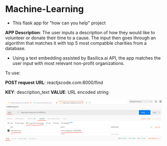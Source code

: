 # Machine-Learning

* This flask app for "how can you help" project  

**APP Description**: The user inputs a description of how they would like to volunteer or donate their time to a cause. The input then goes through an algorithm that matches it with top 5 most compatible charities from a database.



* Using a text embedding assisted by Basilica.ai API, the app matches the user input with most relevant non-profit organizations.

To use:

**POST request**
**URL**: reactjscode.com:8000/find

**KEY**: description_text
**VALUE**: URL encoded string

![Drag Racing](image.png)
